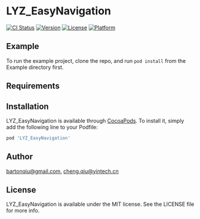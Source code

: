 # LYZ_EasyNavigation

[![CI Status](https://img.shields.io/travis/bartonqiu@gmail.com/LYZ_EasyNavigation.svg?style=flat)](https://travis-ci.org/bartonqiu@gmail.com/LYZ_EasyNavigation)
[![Version](https://img.shields.io/cocoapods/v/LYZ_EasyNavigation.svg?style=flat)](https://cocoapods.org/pods/LYZ_EasyNavigation)
[![License](https://img.shields.io/cocoapods/l/LYZ_EasyNavigation.svg?style=flat)](https://cocoapods.org/pods/LYZ_EasyNavigation)
[![Platform](https://img.shields.io/cocoapods/p/LYZ_EasyNavigation.svg?style=flat)](https://cocoapods.org/pods/LYZ_EasyNavigation)

## Example

To run the example project, clone the repo, and run `pod install` from the Example directory first.

## Requirements

## Installation

LYZ_EasyNavigation is available through [CocoaPods](https://cocoapods.org). To install
it, simply add the following line to your Podfile:

```ruby
pod 'LYZ_EasyNavigation'
```

## Author

bartonqiu@gmail.com, cheng.qiu@yintech.cn

## License

LYZ_EasyNavigation is available under the MIT license. See the LICENSE file for more info.
